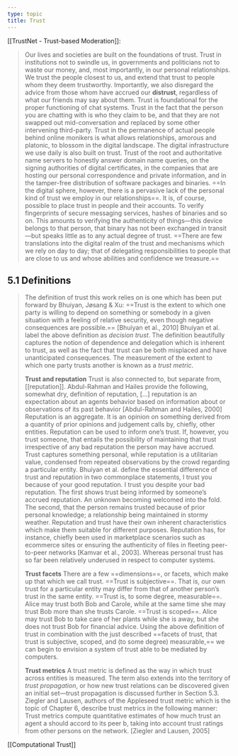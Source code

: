 ```yaml
---
type: topic
title: Trust
---
```

[[TrustNet - Trust-based Moderation]]:
>Our lives and societies are built on the foundations of trust. Trust in institutions not to swindle us, in governments and politicians not to waste our money, and, most importantly, in our personal relationships. We trust the people closest to us, and extend that trust to people whom they deem trustworthy. Importantly, we also disregard the advice from those whom have accrued our **distrust**, regardless of what our friends may say about them. Trust is foundational for the proper functioning of chat systems. Trust in the fact that the person you are chatting with is who they claim to be, and that they are not swapped out mid-conversation and replaced by some other intervening third-party. Trust in the permanence of actual people behind online monikers is what allows relationships, amorous and platonic, to blossom in the digital landscape. The digital infrastructure we use daily is also built on trust. Trust of the root and authoritative name servers to honestly answer domain name queries, on the signing authorities of digital certificates, in the companies that are hosting our personal correspondence and private information, and in the tamper-free distribution of software packages and binaries. ==In the digital sphere, however, there is a pervasive lack of the personal kind of trust we employ in our relationships==. It is, of course, possible to place trust in people and their accounts. To verify fingerprints of secure messaging services, hashes of binaries and so on. This amounts to verifying the authenticity of things—this device belongs to that person, that binary has not been exchanged in transit—but speaks little as to any actual degree of trust. ==There are few translations into the digital realm of the trust and mechanisms which we rely on day to day; that of delegating responsibilities to people that are close to us and whose abilities and confidence we treasure.==

## 5.1 Definitions
>The definition of trust this work relies on is one which has been put forward by Bhuiyan, Jøsang & Xu: 
>	==Trust is the extent to which one party is willing to depend on something or somebody in a given situation with a feeling of relative security, even though negative consequences are possible.== \[Bhuiyan et al., 2010] 
>Bhuiyan et al. label the above definition as *decision trust*. The definition beautifully captures the notion of dependence and delegation which is inherent to trust, as well as the fact that trust can be both misplaced and have unanticipated consequences. The measurement of the extent to which one party trusts another is known as a *trust metric*. 
>
>**Trust and reputation** 
>Trust is also connected to, but separate from, [[reputation]]. Abdul-Rahman and Hailes provide the following, somewhat dry, definition of reputation, 
>	\[...] reputation is an expectation about an agents behavior based on information about or observations of its past behavior \[Abdul-Rahman and Hailes, 2000] 
>Reputation is an aggregate. It is an opinion on something derived from a quantity of prior opinions and judgement calls by, chiefly, other entities. Reputation can be used to inform one’s trust. If, however, you trust someone, that entails the possibility of maintaining that trust irrespective of any bad reputation the person may have accrued. Trust captures something personal, while reputation is a utilitarian value, condensed from repeated observations by the crowd regarding a particular entity. Bhuiyan et al. define the essential difference of trust and reputation in two commonplace statements, 
>	I trust you because of your good reputation. 
>	I trust you despite your bad reputation. 
>The first shows trust being informed by someone’s accrued reputation. An unknown becoming welcomed into the fold. The second, that the person remains trusted because of prior personal knowledge; a relationship being maintained in stormy weather. Reputation and trust have their own inherent characteristics which make them suitable for different purposes. Reputation has, for instance, chiefly been used in marketplace scenarios such as ecommerce sites or ensuring the authenticity of files in fleeting peer-to-peer networks \[Kamvar et al., 2003]. Whereas personal trust has so far been relatively underused in respect to computer systems.
>
>**Trust facets** 
>There are a few ==dimensions==, or facets, which make up that which we call trust. ==Trust is subjective==. That is, our own trust for a particular entity may differ from that of another person’s trust in the same entity. ==Trust is, to some degree, measurable==. Alice may trust both Bob and Carole, while at the same time she may trust Bob more than she trusts Carole. ==Trust is scoped==. Alice may trust Bob to take care of her plants while she is away, but she does not trust Bob for financial advice. Using the above definition of trust in combination with the just described ==facets of trust, that trust is subjective, scoped, and (to some degree) measurable,== we can begin to envision a system of trust able to be mediated by computers. 
>
>**Trust metrics** 
>A trust metric is defined as the way in which trust across entities is measured. The term also extends into the territory of *trust propagation*, or how new trust relations can be discovered given an initial set—trust propagation is discussed further in Section 5.3. Ziegler and Lausen, authors of the Appleseed trust metric which is the topic of Chapter 6, describe trust metrics in the following manner: 
>	Trust metrics compute quantitative estimates of how much trust an agent a should accord to its peer b, taking into account trust ratings from other persons on the network. \[Ziegler and Lausen, 2005]

[[Computational Trust]]
